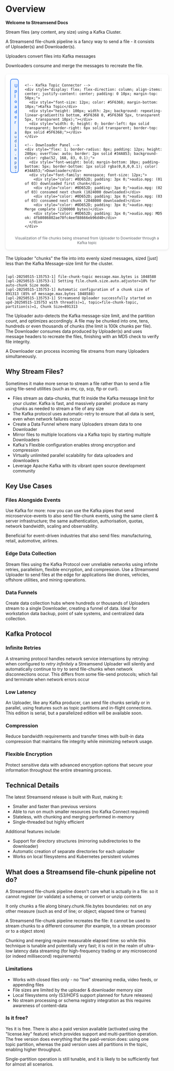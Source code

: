 # Overview

**Welcome to Streamsend Docs**

Stream files (any content, any size) using a Kafka Cluster.

A Streamsend file-chunk pipeline is a fancy way to send a file - it consists of Uploader(s) and Downloader(s).

Uploaders convert files into Kafka messages

Downloaders consume and merge the messages to recreate the file.

<div style="display: flex; flex-direction: column; width: 100%; max-width: 900px; margin: 20px auto; background: white; border-radius: 8px; padding: 15px; box-shadow: 0 2px 6px rgba(0,0,0,0.1);">
  <div style="display: flex; gap: 20px;">
    <!-- Uploader Panel -->
    <div style="flex: 1; border-radius: 8px; padding: 12px; height: 280px; overflow: auto; border: 2px solid #4285F4; background-color: rgba(66, 133, 244, 0.1);">
      <div style="font-weight: bold; margin-bottom: 10px; padding-bottom: 5px; border-bottom: 1px solid rgba(0,0,0,0.1); color: #4285F4;">Uploader</div>
      <div style="font-family: monospace; font-size: 12px;">
        <div style="color: #174EA6; padding: 3px 0;">audio.mpg: 2200000 bytes, starting chunking</div>
        <div style="color: #174EA6; padding: 3px 0;">audio.mpg: (01 of 03) chunk uploaded</div>
        <div style="color: #174EA6; padding: 3px 0;">audio.mpg: (02 of 03) chunk uploaded</div>
        <div style="color: #174EA6; padding: 3px 0;">audio.mpg: (03 of 03) chunk uploaded</div>
        <div style="color: #174EA6; padding: 3px 0;">audio.mpg: finished 3 chunk uploads</div>
        <div style="color: #174EA6; padding: 3px 0;">audio.mpg: MD5=4fb8086802ae70fc4eef88666eb96d40</div>
      </div>
    </div>
    
    <!-- Kafka Topic Connector -->
    <div style="display: flex; flex-direction: column; align-items: center; justify-content: center; padding: 0 10px; margin-top: 50px;">
      <div style="font-size: 12px; color: #5F6368; margin-bottom: 10px;">Kafka Topic</div>
      <div style="height: 100px; width: 2px; background: repeating-linear-gradient(to bottom, #5F6368 0, #5F6368 5px, transparent 5px, transparent 10px);"></div>
      <div style="width: 0; height: 0; border-left: 6px solid transparent; border-right: 6px solid transparent; border-top: 8px solid #5F6368;"></div>
    </div>
    
    <!-- Downloader Panel -->
    <div style="flex: 1; border-radius: 8px; padding: 12px; height: 280px; overflow: auto; border: 2px solid #34A853; background-color: rgba(52, 168, 83, 0.1);">
      <div style="font-weight: bold; margin-bottom: 10px; padding-bottom: 5px; border-bottom: 1px solid rgba(0,0,0,0.1); color: #34A853;">Downloader</div>
      <div style="font-family: monospace; font-size: 12px;">
        <div style="color: #0D652D; padding: 3px 0;">audio.mpg: (01 of 03) downloaded first chunk</div>
        <div style="color: #0D652D; padding: 3px 0;">audio.mpg: (02 of 03) consumed next chunk (1024000 downloaded)</div>
        <div style="color: #0D652D; padding: 3px 0;">audio.mpg: (03 of 03) consumed next chunk (2048000 downloaded)</div>
        <div style="color: #0D652D; padding: 3px 0;">audio.mpg: Merge complete (2200000 bytes)</div>
        <div style="color: #0D652D; padding: 3px 0;">audio.mpg: MD5 ok: 4fb8086802ae70fc4eef88666eb96d40</div>
      </div>
    </div>
  </div>
  
  <div style="text-align: center; font-size: 12px; color: #5F6368; margin-top: 10px;">
    Visualization of file chunks being streamed from Uploader to Downloader through a Kafka topic
  </div>
</div>


The Uploader "chunks" the file into into evenly sized messages, sized [just] less than the Kafka Message-size limit for the cluster.

```text

[upl-20250515-135753-1] file-chunk-topic message.max.bytes is 1048588
[upl-20250515-135753-1] Setting file.chunk.size.auto.adjustor=10% for auto-chunk Size mode.
[upl-20250515-135753-1] Automatic configuration of a chunk size of 891313 (85% of message.max.bytes 1048588)
[upl-20250515-135753-1] Streamsend Uploader successfully started on upd-20250515-135753 with thread(s)=1, topic=file-chunk-topic, partition(s)=1, Chunk Size=891313

```

The Uploader auto-detects the Kafka message-size limit, and the partition count, and optimizes accordingly.
A file may be chunked into one, tens, hundreds or even thousands of chunks (the limit is 100k chunks per file).
The Downloader consumes data produced by Uploader(s) and uses message headers to recreate the files, finishing with an MD5 check to verify file integrity.

A Downloader can process incoming file streams from many Uploaders simultaneously.






## Why Stream Files?

Sometimes it make more sense to stream a file rather than to send a file using file-send utilities (such as mv, cp, scp, ftp or curl).

- Files stream as data-chunks, that fit inside the Kafka message limit for your cluster. Kafka is fast, and massively parallel: produce as many chunks as needed to stream a file of any size
- The Kafka protocol uses automatic-retry to ensure that all data is sent, even when network failures occur
- Create a Data Funnel where many Uploaders stream data to one Downloader
- Mirror files to multiple locations via a Kafka topic by starting multiple Downloaders
- Kafka's Flexible configuration enables strong encryption and compression
- Virtually unlimited parallel scalability for data uploaders and downloaders
- Leverage Apache Kafka with its vibrant open source development community


## Key Use Cases

### Files Alongside Events

Use Kafka for more: now you can use the Kafka pipes that send microservice-events to also send file-chunk events, using the same client & server infrastructure; the same authentication, authorisation, quotas, network bandwidth, scaling and observability.

Beneficial for event-driven industries that also send files: manufacturing, retail, automotive, airlines.

### Edge Data Collection

Stream files using the Kafka Protocol over unreliable networks using infinite retries, parallelism, flexible encryption, and compression. Use a Streamsend Uploader to send files at the edge for applications like drones, vehicles, offshore utilities, and mining operations.

### Data Funnels

Create data collection hubs where hundreds or thousands of Uploaders stream to a single Downloader, creating a funnel of data. Ideal for workstation data backup, point of sale systems, and centralized data collection.

## Kafka Protocol

### Infinite Retries

A streaming protocol handles network service interruptions by retrying: when configured to *retry infinitely* a Streamsend Uploader will silently and automatically continue to try to send file-chunks when network disconnections occur. This differs from some file-send protocols; which fail and terminate when network errors occur

### Low Latency

An Uploader, like any Kafka producer, can send file chunks serially or in parallel, using features such as topic partitions and in-flight connections. This edition is serial, but a parallelized edition will be available soon.

### Compression

Reduce bandwidth requirements and transfer times with built-in data compression that maintains file integrity while minimizing network usage.

### Flexible Encryption

Protect sensitive data with advanced encryption options that secure your information throughout the entire streaming process.

## Technical Details

The latest Streamsend release is built with Rust, making it:
- Smaller and faster than previous versions
- Able to run on much smaller resources (no Kafka Connect required)
- Stateless, with chunking and merging performed in-memory
- Single-threaded but highly efficient

Additional features include:
- Support for directory structures (mirroring subdirectories to the downloader)
- Automatic creation of separate directories for each uploader
- Works on local filesystems and Kubernetes persistent volumes


## What does a Streamsend file-chunk pipeline not do?

A Streamsend file-chunk pipeline doesn't care what is actually in a file: so it cannot register (or validate) a schema; or convert or unzip contents

It only chunks a file along binary.chunk.file.bytes boundaries: not on any other measure (such as end of line; or object; elapsed time or frames)

A Streamsend file-chunk pipeline recreates the file: it cannot be used to stream chunks to a different consumer (for example, to a stream processor or to a object store)

Chunking and merging require measurable elapsed time: so while this technique is tunable and potentially very fast; it is not in the realm of ultra-low latency data streaming (for high-frequency trading or any microsecond (or indeed millisecond) requirements)


### Limitations

- Works with closed files only - no "live" streaming media, video feeds, or appending files
- File sizes are limited by the uploader & downloader memory size
- Local filesystems only (S3/HDFS support planned for future releases)
- No stream processing or schema registry integration as this requires awareness of content-data


### Is it free?

Yes it is free.
There is also a paid version available (activated using the "license.key" feature) which provides support and multi-partition operation.
The free version does everything that the paid-version does: using one topic partition, whereas the paid version uses all partitions in the topic, enabling higher throughput.

Single-partition operation is still tunable, and it is likely to be sufficiently fast for almost all scenarios.



